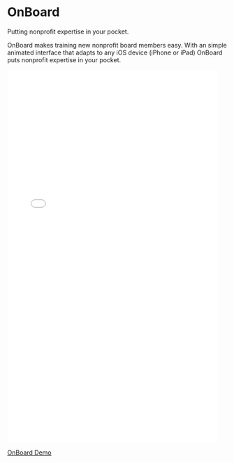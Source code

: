 # OnBoard
Putting nonprofit expertise in your pocket.



OnBoard makes training new nonprofit board members easy. With an simple animated interface that adapts to any iOS device (iPhone or iPad) OnBoard puts nonprofit expertise in your pocket.

<iframe src="//giphy.com/embed/LJ2rknX5TtsTm" width="480" height="853" frameBorder="0" class="giphy-embed" allowFullScreen></iframe><p><a href="https://giphy.com/gifs/LJ2rknX5TtsTm">OnBoard Demo</a></p>
